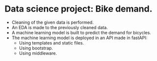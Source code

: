 # Data science project: Bike demand.

- Cleaning of the given data is performed.
- An EDA is made to the previously cleaned data.
- A machine learning model is built to predict the demand for bicycles.
- The machine learning model is deployed in an API made in fastAPI:
    - Using templates and static files.
    - Using bootstrap.
    - Using middleware.